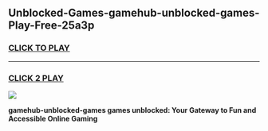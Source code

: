 
## Unblocked-Games-gamehub-unblocked-games-Play-Free-25a3p
<h3>
<a href="https://premium76.site?title=gamehub-unblocked-games&ref=12A">CLICK TO PLAY</a></h3>
<hr>

<h3>
<a href="https://premium76.site?title=gamehub-unblocked-games&ref=12A">CLICK 2 PLAY</a>
  
</h3>

<a href="https://premium76.site?title=gamehub-unblocked-games&ref=12A"><img src="https://clearcache.store/games.png"></a>


**gamehub-unblocked-games games unblocked: Your Gateway to Fun and Accessible Online Gaming**
